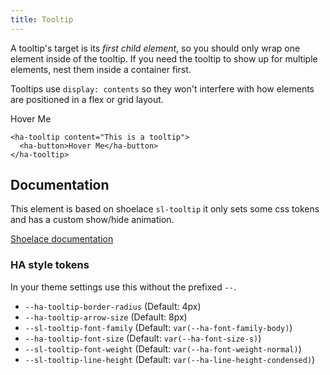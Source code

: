 ```yaml
---
title: Tooltip
---
```


A tooltip's target is its _first child element_, so you should only wrap one element inside of the tooltip. If you need the tooltip to show up for multiple elements, nest them inside a container first.

Tooltips use `display: contents` so they won't interfere with how elements are positioned in a flex or grid layout.

<ha-tooltip content="This is a tooltip">
  <ha-button>Hover Me</ha-button>
</ha-tooltip>

```
<ha-tooltip content="This is a tooltip">
  <ha-button>Hover Me</ha-button>
</ha-tooltip>
```

## Documentation

This element is based on shoelace `sl-tooltip` it only sets some css tokens and has a custom show/hide animation.

<a href="https://shoelace.style/components/tooltip" target="_blank" rel="noopener noreferrer">Shoelace documentation</a>

### HA style tokens

In your theme settings use this without the prefixed `--`.

- `--ha-tooltip-border-radius` (Default: 4px)
- `--ha-tooltip-arrow-size` (Default: 8px)
- `--sl-tooltip-font-family` (Default: `var(--ha-font-family-body)`)
- `--ha-tooltip-font-size` (Default: `var(--ha-font-size-s)`)
- `--sl-tooltip-font-weight` (Default: `var(--ha-font-weight-normal)`)
- `--sl-tooltip-line-height` (Default: `var(--ha-line-height-condensed)`)
